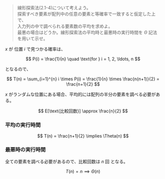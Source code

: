 <!--
<script type="text/javascript" async
  src="https://cdnjs.cloudflare.com/ajax/libs/mathjax/2.7.7/MathJax.js?config=TeX-MML-AM_CHTML">
</script>
-->
> 線形探索法(2.1-4)について考えよう。</br>
> 探索すべき要素が配列中の任意の要素と等確率で一致すると仮定した上で、</br>
> 入力列の中で調べられる要素数の平均を求めよ。</br>
> 最悪の場合はどうか。線形探索法の平均時と最悪時の実行時間を $\Theta$ 記法を用いて示せ。

$x$ が 位置 $i$ で見つかる確率は、

$$
P(i) = \frac{1}{n} \quad \text{for } i = 1, 2, \ldots, n
$$

となるので、

$$
T(n)  = \sum_{i=1}^{n} i \times P(i) = \frac{1}{n} \times \frac{n(n+1)}{2} = \frac{n+1}{2}
$$

$x$ がランダムな位置にある場合、平均的には配列の半分の要素を調べる必要がある。

$$
E[\text{比較回数}] \approx \frac{n}{2}
$$

### 平均の実行時間

$$
T(n) = \frac{n+1}{2} \implies \Theta(n)
$$

### 最悪時の実行時間
全ての要素を調べる必要があるので、比較回数は $n$ 回 となる。

$$
T(n) = n \implies \Theta(n)
$$
